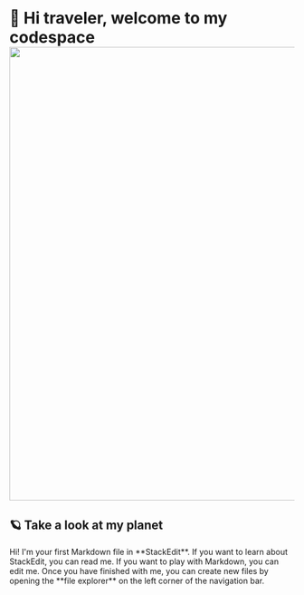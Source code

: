 <h1 style="margin: 0;">🚀 Hi traveler, welcome to my codespace</h1>
<img src="https://68.media.tumblr.com/5d9d44687164a666bb7e344054a9901d/tumblr_nsy6r46nFd1tz85h4o1_500.gif" style="width: 800px; heigth: 550px; margin: 0;"> 
<h2>🪐 Take a look at my planet</h2>
	<p>Hi! I'm your first Markdown file in **StackEdit**. If you want to learn about StackEdit, you can read me. If you want to play with Markdown, you can edit me. Once you have finished with me, you can create new files by opening the **file explorer** on the left corner of the navigation bar.</p>
